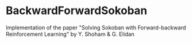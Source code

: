 # BackwardForwardSokoban
Implementation of the paper "Solving Sokoban with Forward-backward Reinforcement Learning" by Y. Shoham &amp; G. Elidan
